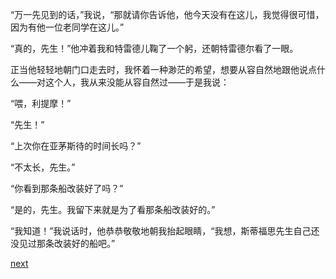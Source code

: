 
“万一先见到的话，”我说，“那就请你告诉他，他今天没有在这儿，我觉得很可惜，因为有他一位老同学在这儿。”

“真的，先生！”他冲着我和特雷德儿鞠了一个躬，还朝特雷德尔看了一眼。

正当他轻轻地朝门口走去时，我怀着一种渺茫的希望，想要从容自然地跟他说点什么——对这个人，我从来没能从容自然过——于是我说：

“喂，利提摩！”

“先生！”

“上次你在亚茅斯待的时间长吗？”

“不太长，先生。”

“你看到那条船改装好了吗？”

“是的，先生。我留下来就是为了看那条船改装好的。”

“我知道！”我说话时，他恭恭敬敬地朝我抬起眼睛，“我想，斯蒂福思先生自己还没见过那条改装好的船吧。”

[next](page370.md)